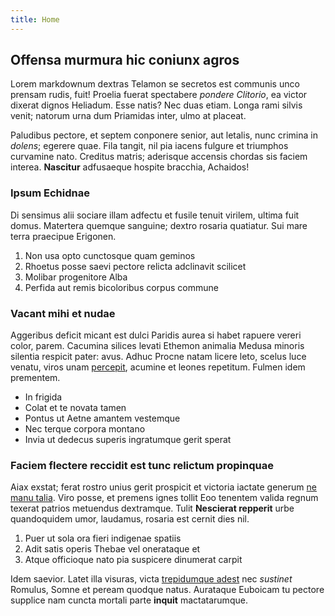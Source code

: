 ```yaml
---
title: Home
---
```

## Offensa murmura hic coniunx agros

Lorem markdownum dextras Telamon se secretos est communis unco prensam rudis,
fuit! Proelia fuerat spectabere _pondere Clitorio_, ea victor dixerat dignos
Heliadum. Esse natis? Nec duas etiam. Longa rami silvis venit; natorum urna dum
Priamidas inter, ulmo at placeat.

Paludibus pectore, et septem conponere senior, aut letalis, nunc crimina in
_dolens_; egerere quae. Fila tangit, nil pia iacens fulgure et triumphos
curvamine nato. Creditus matris; aderisque accensis chordas sis faciem interea.
**Nascitur** adfusaeque hospite bracchia, Achaidos!

### Ipsum Echidnae

Di sensimus alii sociare illam adfectu et fusile tenuit virilem, ultima fuit
domus. Matertera quemque sanguine; dextro rosaria quatiatur. Sui mare terra
praecipue Erigonen.

1. Non usa opto cunctosque quam geminos
2. Rhoetus posse saevi pectore relicta adclinavit scilicet
3. Molibar progenitore Alba
4. Perfida aut remis bicoloribus corpus commune

### Vacant mihi et nudae

Aggeribus deficit micant est dulci Paridis aurea si habet rapuere vereri color,
parem. Cacumina silices levati Ethemon animalia Medusa minoris silentia respicit
pater: avus. Adhuc Procne natam licere leto, scelus luce venatu, viros unam
[percepit](http://an.com/), acumine et leones repetitum. Fulmen idem prementem.

- In frigida
- Colat et te novata tamen
- Pontus ut Aetne amantem vestemque
- Nec terque corpora montano
- Invia ut dedecus superis ingratumque gerit sperat

### Faciem flectere reccidit est tunc relictum propinquae

Aiax exstat; ferat rostro unius gerit prospicit et victoria iactate generum [ne
manu talia](http://quod-quondam.net/). Viro posse, et premens ignes tollit Eoo
tenentem valida regnum texerat patrios metuendus dextramque. Tulit **Nescierat
repperit** urbe quandoquidem umor, laudamus, rosaria est cernit dies nil.

1. Puer ut sola ora fieri indigenae spatiis
2. Adit satis operis Thebae vel onerataque et
3. Atque officioque nato pia suspicere dinumerat carpit

Idem saevior. Latet illa visuras, victa [trepidumque adest](http://loco.net/)
nec _sustinet_ Romulus, Somne et peream quodque natus. Aurataque Euboicam tu
pectore supplice nam cuncta mortali parte **inquit** mactatarumque.
